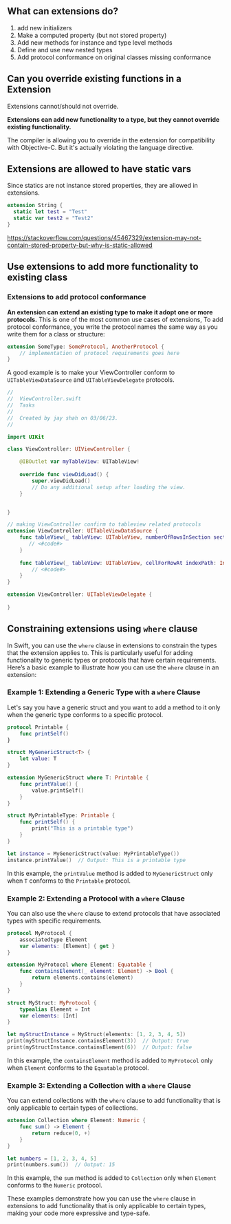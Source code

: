 

## What can extensions do?

1. add new initializers
2. Make a computed property (but not stored property)
3. Add new methods for instance and type level methods
4. Define and use new nested types
5. Add protocol conformance on original classes missing conformance

## Can you override existing functions in a Extension

Extensions cannot/should not override.

**Extensions can add new functionality to a type, but they cannot override existing functionality.**

The compiler is allowing you to override in the extension for compatibility with Objective-C. But it's actually violating the language directive.


## Extensions are allowed to have static vars

Since statics are not instance stored properties, they are allowed in extensions.

```swift
extension String {
  static let test = "Test"
  static var test2 = "Test2"
}
```

https://stackoverflow.com/questions/45467329/extension-may-not-contain-stored-property-but-why-is-static-allowed

## Use extensions to add more functionality to existing class

### Extensions to add protocol conformance

**An extension can extend an existing type to make it adopt one or more protocols.** This is one of the most common use cases of extensions, To add protocol conformance, you write the protocol names the same way as you write them for a class or structure: 

```swift
extension SomeType: SomeProtocol, AnotherProtocol { 
    // implementation of protocol requirements goes here 
}
```

A good example is to make your ViewController conform to `UITableViewDataSource` and `UITableViewDelegate` protocols. 

```swift
//
//  ViewController.swift
//  Tasks
//
//  Created by jay shah on 03/06/23.
//

import UIKit

class ViewController: UIViewController {

    @IBOutlet var myTableView: UITableView!
    
    override func viewDidLoad() {
        super.viewDidLoad()
        // Do any additional setup after loading the view.
    }


}

// making ViewController confirm to tableview related protocols
extension ViewController: UITableViewDataSource {
    func tableView(_ tableView: UITableView, numberOfRowsInSection section: Int) -> Int {
       // <#code#>
    }
    
    func tableView(_ tableView: UITableView, cellForRowAt indexPath: IndexPath) -> UITableViewCell {
        // <#code#>
    }   
}

extension ViewController: UITableViewDelegate {
    
}
```

## Constraining extensions using `where` clause

In Swift, you can use the `where` clause in extensions to constrain the types that the extension applies to. This is particularly useful for adding functionality to generic types or protocols that have certain requirements. Here’s a basic example to illustrate how you can use the `where` clause in an extension:

### Example 1: Extending a Generic Type with a `where` Clause

Let's say you have a generic struct and you want to add a method to it only when the generic type conforms to a specific protocol.

```swift
protocol Printable {
    func printSelf()
}

struct MyGenericStruct<T> {
    let value: T
}

extension MyGenericStruct where T: Printable {
    func printValue() {
        value.printSelf()
    }
}

struct MyPrintableType: Printable {
    func printSelf() {
        print("This is a printable type")
    }
}

let instance = MyGenericStruct(value: MyPrintableType())
instance.printValue()  // Output: This is a printable type
```

In this example, the `printValue` method is added to `MyGenericStruct` only when `T` conforms to the `Printable` protocol.

### Example 2: Extending a Protocol with a `where` Clause

You can also use the `where` clause to extend protocols that have associated types with specific requirements.

```swift
protocol MyProtocol {
    associatedtype Element
    var elements: [Element] { get }
}

extension MyProtocol where Element: Equatable {
    func containsElement(_ element: Element) -> Bool {
        return elements.contains(element)
    }
}

struct MyStruct: MyProtocol {
    typealias Element = Int
    var elements: [Int]
}

let myStructInstance = MyStruct(elements: [1, 2, 3, 4, 5])
print(myStructInstance.containsElement(3))  // Output: true
print(myStructInstance.containsElement(6))  // Output: false
```

In this example, the `containsElement` method is added to `MyProtocol` only when `Element` conforms to the `Equatable` protocol.

### Example 3: Extending a Collection with a `where` Clause

You can extend collections with the `where` clause to add functionality that is only applicable to certain types of collections.

```swift
extension Collection where Element: Numeric {
    func sum() -> Element {
        return reduce(0, +)
    }
}

let numbers = [1, 2, 3, 4, 5]
print(numbers.sum())  // Output: 15
```

In this example, the `sum` method is added to `Collection` only when `Element` conforms to the `Numeric` protocol.

These examples demonstrate how you can use the `where` clause in extensions to add functionality that is only applicable to certain types, making your code more expressive and type-safe.
